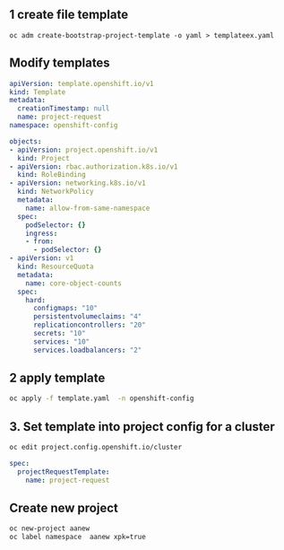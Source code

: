 ## 1 create file template

~~~ 
oc adm create-bootstrap-project-template -o yaml > templateex.yaml
~~~

## Modify templates

~~~ yaml
apiVersion: template.openshift.io/v1
kind: Template
metadata:
  creationTimestamp: null
  name: project-request
namespace: openshift-config

objects:
- apiVersion: project.openshift.io/v1
  kind: Project
- apiVersion: rbac.authorization.k8s.io/v1
  kind: RoleBinding
- apiVersion: networking.k8s.io/v1
  kind: NetworkPolicy
  metadata:
    name: allow-from-same-namespace
  spec:
    podSelector: {}
    ingress:
    - from:
      - podSelector: {}
- apiVersion: v1
  kind: ResourceQuota
  metadata:
    name: core-object-counts
  spec:
    hard:
      configmaps: "10" 
      persistentvolumeclaims: "4" 
      replicationcontrollers: "20" 
      secrets: "10" 
      services: "10" 
      services.loadbalancers: "2"
~~~

## 2 apply template

~~~ bash
oc apply -f template.yaml  -n openshift-config
~~~

## 3. Set template into project config for a cluster
~~~ bash
oc edit project.config.openshift.io/cluster
~~~

~~~ Yaml
spec:
  projectRequestTemplate:
    name: project-request
~~~

## Create new project 

~~~ bash
oc new-project aanew 
oc label namespace  aanew xpk=true
~~~